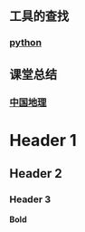 ## 工具的查找 
### [python](https://github.com/lara4535/lara4535.github.io/projects/1)

## 课堂总结
### [中国地理](https://github.com/lara4535/lara4535.github.io/projects/2)


#
#
# Header 1
## Header 2
### Header 3
**Bold** 

